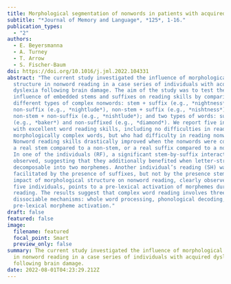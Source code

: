 ```yaml
---
title: Morphological segmentation of nonwords in patients with acquired dyslexia
subtitle: "*Journal of Memory and Language*, *125*, 1-16."
publication_types:
  - "2"
authors:
  - E. Beyersmanna
  - A. Turney
  - T. Arrow
  - S. Fischer-Baum
doi: https://doi.org/10.1016/j.jml.2022.104331
abstract: "The current study investigated the influence of morphological
  structure in nonword reading in a case series of individuals with acquired
  dyslexia following brain damage. The aim of the study was to test the separate
  influence of embedded stems and suffixes on reading skills by comparing four
  different types of complex nonwords: stem + suffix (e.g., *nightness*), stem +
  non-suffix (e.g., *nightlude*), non-stem + suffix (e.g., *nishtness*), and
  non-stem + non-suffix (e.g., *nishtlude*); and two types of words: suffixed
  (e.g., *baker*) and non-suffixed (e.g., *diamond*). We report five individuals
  with excellent word reading skills, including no difficulties in reading
  morphologically complex words, but who had difficulty in reading nonwords.
  Nonword reading skills drastically improved when the nonwords were composed of
  a real stem compared to a non-stem, or a real suffix compared to a non-suffix.
  In one of the individuals (RF), a significant stem-by-suffix interaction was
  observed, suggesting that they additionally benefited when letter-strings were
  decomposable into two morphemes. Another individual’s reading (SH) was
  facilitated by the presence of suffixes, but not by the presence stems. The
  impact of morphological structure on nonword reading, clearly observed in all
  five individuals, points to a pre-lexical activation of morphemes during
  reading. The results suggest that complex word reading involves three
  dissociable mechanisms: whole word processing, phonological decoding, and
  pre-lexical morpheme activation."
draft: false
featured: false
image:
  filename: featured
  focal_point: Smart
  preview_only: false
summary: The current study investigated the influence of morphological structure
  in nonword reading in a case series of individuals with acquired dyslexia
  following brain damage.
date: 2022-08-01T04:23:29.212Z
---
```

